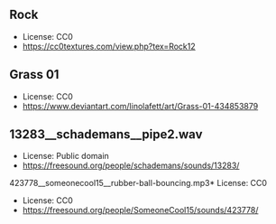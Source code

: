 ## Rock
* License: CC0
* https://cc0textures.com/view.php?tex=Rock12


## Grass 01
* License: CC0
* https://www.deviantart.com/linolafett/art/Grass-01-434853879


## 13283__schademans__pipe2.wav
* License: Public domain
* https://freesound.org/people/schademans/sounds/13283/


423778__someonecool15__rubber-ball-bouncing.mp3* License: CC0
* License: CC0
* https://freesound.org/people/SomeoneCool15/sounds/423778/